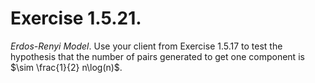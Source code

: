 # Exercise 1.5.21.

*Erdos-Renyi Model*. Use your client from Exercise 1.5.17 to test the hypothesis
that the number of pairs generated to get one component is $\sim \frac{1}{2} n\log(n)$.